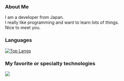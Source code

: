 ### About Me

I am a developer from Japan.  
I really like programming and want to learn lots of things.  
Nice to meet you.

### Languages

[![Top Langs](https://github-readme-stats.vercel.app/api/top-langs/?username=kawana77b&layout=compact&theme=react)](https://github.com/anuraghazra/github-readme-stats)

### My favorite or specialty technologies

<img src="https://skillicons.dev/icons?i=cs,dotnet,typescript,nodejs,go,py,vscode,visualstudio" />
